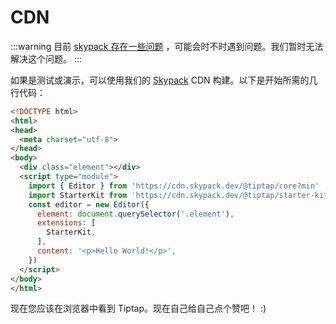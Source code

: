 # CDN
:::warning
目前 [skypack 存在一些问题](https://github.com/skypackjs/skypack-cdn/issues/159) ，可能会时不时遇到问题。我们暂时无法解决这个问题。
:::

如果是测试或演示，可以使用我们的 [Skypack](https://www.skypack.dev/) CDN 构建。以下是开始所需的几行代码：

```html
<!DOCTYPE html>
<html>
<head>
  <meta charset="utf-8">
</head>
<body>
  <div class="element"></div>
  <script type="module">
    import { Editor } from 'https://cdn.skypack.dev/@tiptap/core?min'
    import StarterKit from 'https://cdn.skypack.dev/@tiptap/starter-kit?min'
    const editor = new Editor({
      element: document.querySelector('.element'),
      extensions: [
        StarterKit,
      ],
      content: '<p>Hello World!</p>',
    })
  </script>
</body>
</html>
```

现在您应该在浏览器中看到 Tiptap。现在自己给自己点个赞吧！ :)